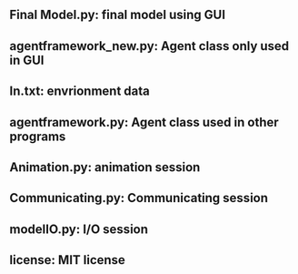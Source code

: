 Final Model.py: final model using GUI
-----------------------------------
agentframework_new.py: Agent class only used in GUI
-----------------------------------
In.txt: envrionment data
-----------------------------------
agentframework.py: Agent class used in other programs
-----------------------------------
Animation.py: animation session
-----------------------------------
Communicating.py: Communicating session
-----------------------------------
modelIO.py: I/O session
-----------------------------------
license: MIT license
-----------------------------------
